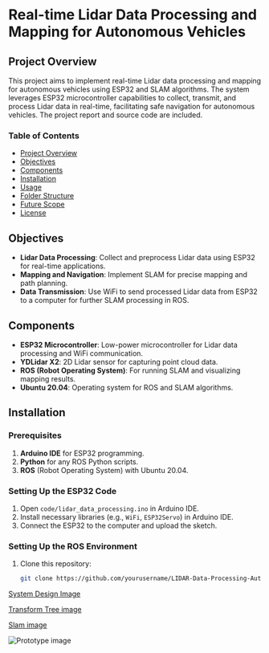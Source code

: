 # Real-time Lidar Data Processing and Mapping for Autonomous Vehicles

## Project Overview
This project aims to implement real-time Lidar data processing and mapping for autonomous vehicles using ESP32 and SLAM algorithms. The system leverages ESP32 microcontroller capabilities to collect, transmit, and process Lidar data in real-time, facilitating safe navigation for autonomous vehicles. The project report and source code are included.

### Table of Contents
- [Project Overview](#project-overview)
- [Objectives](#objectives)
- [Components](#components)
- [Installation](#installation)
- [Usage](#usage)
- [Folder Structure](#folder-structure)
- [Future Scope](#future-scope)
- [License](#license)

## Objectives
- **Lidar Data Processing**: Collect and preprocess Lidar data using ESP32 for real-time applications.
- **Mapping and Navigation**: Implement SLAM for precise mapping and path planning.
- **Data Transmission**: Use WiFi to send processed Lidar data from ESP32 to a computer for further SLAM processing in ROS.

## Components
- **ESP32 Microcontroller**: Low-power microcontroller for Lidar data processing and WiFi communication.
- **YDLidar X2**: 2D Lidar sensor for capturing point cloud data.
- **ROS (Robot Operating System)**: For running SLAM and visualizing mapping results.
- **Ubuntu 20.04**: Operating system for ROS and SLAM algorithms.

## Installation

### Prerequisites
1. **Arduino IDE** for ESP32 programming.
2. **Python** for any ROS Python scripts.
3. **ROS** (Robot Operating System) with Ubuntu 20.04.

### Setting Up the ESP32 Code
1. Open `code/lidar_data_processing.ino` in Arduino IDE.
2. Install necessary libraries (e.g., `WiFi`, `ESP32Servo`) in Arduino IDE.
3. Connect the ESP32 to the computer and upload the sketch.

### Setting Up the ROS Environment
1. Clone this repository:
   ```bash
   git clone https://github.com/yourusername/LIDAR-Data-Processing-Autonomous-Vehicles.git


[System Design Image](https://github.com/user-attachments/assets/0cf5b1a5-dcdc-42eb-94f0-bfde31ff3000)

[Transform Tree image](https://github.com/user-attachments/assets/a30aa614-c76b-4fa9-9ccb-83f6af30965d)

[Slam image](https://github.com/user-attachments/assets/d9b0eb00-d8ec-4341-8b7c-6e8142621d70)



![Prototype image](https://github.com/user-attachments/assets/d7d24d2a-93b5-43f7-9928-ebcb7b0d6aea)







